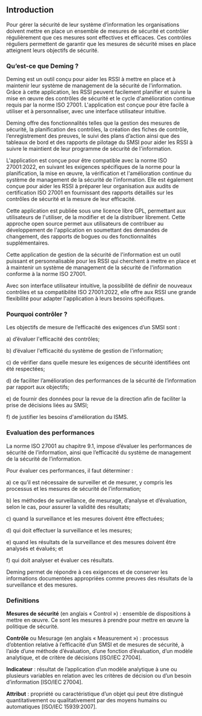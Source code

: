 ## Introduction

Pour gérer la sécurité de leur système d’information les organisations doivent mettre en place un ensemble de mesures de sécurité et contrôler régulièrement que ces mesures sont effectives et efficaces. Ces contrôles réguliers permettent de garantir que les mesures de sécurité mises en place atteignent leurs objectifs de sécurité.

### Qu’est-ce que Deming ?

Deming est un outil conçu pour aider les RSSI à mettre en place et à maintenir leur système de management de la sécurité de l'information. Grâce à cette application, les RSSI peuvent facilement planifier et suivre la mise en œuvre des contrôles de sécurité et le cycle d'amélioration continue requis par la norme ISO 27001. L'application est conçue pour être facile à utiliser et à personnaliser, avec une interface utilisateur intuitive.


Deming offre des fonctionnalités telles que la gestion des mesures de sécurité, la planification des contrôles, la création des fiches de contrôle, l’enregistrement des preuves, le suivi des plans d’action ainsi que des tableaux de bord et des rapports de pilotage du SMSI pour aider les RSSI à suivre le maintient de leur programme de sécurité de l'information.


L'application est conçue pour être compatible avec la norme ISO 27001:2022, en suivant les exigences spécifiques de la norme pour la planification, la mise en œuvre, la vérification et l'amélioration continue du système de management de la sécurité de l'information.
Elle est également conçue pour aider les RSSI à préparer leur organisation aux audits de certification ISO 27001 en fournissant des rapports détaillés sur les contrôles de sécurité et la mesure de leur efficacité.


Cette application est publiée sous une licence libre GPL, permettant aux utilisateurs de l'utiliser, de la modifier et de la distribuer librement. Cette approche open source permet aux utilisateurs de contribuer au développement de l'application en soumettant des demandes de changement, des rapports de bogues ou des fonctionnalités supplémentaires.


Cette application de gestion de la sécurité de l'information est un outil puissant et personnalisable pour les RSSI qui cherchent à mettre en place et à maintenir un système de management de la sécurité de l'information conforme à la norme ISO 27001. 


Avec son interface utilisateur intuitive, la possibilité de définir de nouveaux contrôles et sa compatibilité ISO 27001:2022, elle offre aux RSSI une grande flexibilité pour adapter l'application à leurs besoins spécifiques.


### Pourquoi contrôler ?

Les objectifs de mesure de l’efficacité des exigences d’un SMSI sont :

a) d’évaluer l'efficacité des contrôles;

b) d’évaluer l'efficacité du système de gestion de l'information;

c) de vérifier dans quelle mesure les exigences de sécurité identifiées ont été respectées;

d) de faciliter l’amélioration des performances de la sécurité de l’information par rapport aux objectifs;

e) de fournir des données pour la revue de la direction afin de faciliter la prise de décisions liées au SMSI;

f) de justifier les besoins d'amélioration du ISMS.

### Evaluation des performances

La norme ISO 27001 au chapitre 9.1, impose d’évaluer les performances de sécurité de l’information, ainsi que l’efficacité du système de management de la sécurité de l’information.

Pour évaluer ces performances, il faut déterminer :

a) ce qu’il est nécessaire de surveiller et de mesurer, y compris les processus et les mesures de sécurité de l’information;

b) les méthodes de surveillance, de mesurage, d’analyse et d’évaluation, selon le cas, pour assurer la validité des résultats;

c) quand la surveillance et les mesures doivent être effectuées;

d) qui doit effectuer la surveillance et les mesures;

e) quand les résultats de la surveillance et des mesures doivent être analysés et évalués; et

f) qui doit analyser et évaluer ces résultats.

Deming permet de répondre à ces exigences et de conserver les informations documentées appropriées comme preuves des résultats de la surveillance et des mesures.

### Definitions

**Mesures de sécurité** (en anglais « Control ») : ensemble de dispositions à mettre en œuvre. Ce sont les mesures à prendre pour mettre en œuvre la politique de sécurité.

**Contrôle** ou Mesurage (en anglais « Measurement ») : processus d’obtention relative à l’efficacité d’un SMSI et de mesures de sécurité, à l’aide d’une méthode d’évaluation, d’une fonction d’évaluation, d’un modèle analytique, et de critère de décisions [ISO/IEC 27004].

**Indicateur** : résultat de l’application d’un modèle analytique à une ou plusieurs variables en relation avec les critères de décision ou d’un besoin d’information [ISO/IEC 27004].

**Attribut** : propriété ou caractéristique d’un objet qui peut être distingué quantitativement ou qualitativement par des moyens humains ou automatiques [ISO/IEC 15939:2007].
